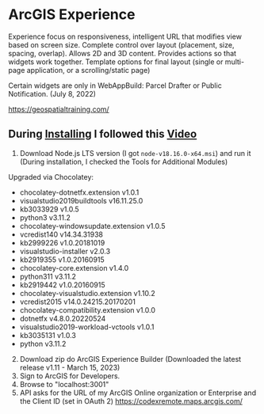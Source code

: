 # ArcGIS Experience
Experience focus on responsiveness, intelligent URL that modifies view based on screen size. Complete control over layout (placement, size, spacing, overlap). Allows 2D and 3D content. Provides actions so that widgets work together. Template options for final layout (single or multi-page application, or a scrolling/static page)

Certain widgets are only in WebAppBuild: Parcel Drafter or Public Notification. (July 8, 2022)

https://geospatialtraining.com/

## During [Installing](https://developers.arcgis.com/experience-builder/guide/install-guide/) I followed this [Video](https://youtu.be/BcJxNaKuTxg)
1. Download Node.js LTS version (I got `node-v18.16.0-x64.msi`) and run it
(During installation, I checked the Tools for Additional Modules)

Upgraded via Chocolatey:
 - chocolatey-dotnetfx.extension v1.0.1
 - visualstudio2019buildtools v16.11.25.0
 - kb3033929 v1.0.5
 - python3 v3.11.2
 - chocolatey-windowsupdate.extension v1.0.5
 - vcredist140 v14.34.31938
 - kb2999226 v1.0.20181019
 - visualstudio-installer v2.0.3
 - kb2919355 v1.0.20160915
 - chocolatey-core.extension v1.4.0
 - python311 v3.11.2
 - kb2919442 v1.0.20160915
 - chocolatey-visualstudio.extension v1.10.2
 - vcredist2015 v14.0.24215.20170201
 - chocolatey-compatibility.extension v1.0.0
 - dotnetfx v4.8.0.20220524
 - visualstudio2019-workload-vctools v1.0.1
 - kb3035131 v1.0.3
 - python v3.11.2

2. Download zip do ArcGIS Experience Builder (Downloaded the latest release v1.11 - March 15, 2023)
3. Sign to ArcGIS for Developers.
4. Browse to "localhost:3001"
5. API asks for the URL of my ArcGIS Online organization or Enterprise and the Client ID (set in OAuth 2)
https://codexremote.maps.arcgis.com/
